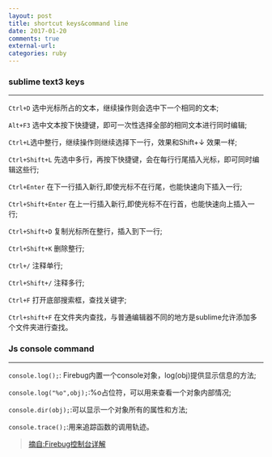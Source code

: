 ```yaml
---
layout: post
title: shortcut keys&command line 
date: 2017-01-20
comments: true
external-url:
categories: ruby
---
```


### sublime text3 keys
---

`Ctrl+D` 选中光标所占的文本，继续操作则会选中下一个相同的文本;

`Alt+F3` 选中文本按下快捷键，即可一次性选择全部的相同文本进行同时编辑;

`Ctrl+L`选中整行，继续操作则继续选择下一行，效果和Shift+↓ 效果一样;

`Ctrl+Shift+L` 先选中多行，再按下快捷键，会在每行行尾插入光标，即可同时编辑这些行;

`Ctrl+Enter` 在下一行插入新行,即使光标不在行尾，也能快速向下插入一行;

`Ctrl+Shift+Enter` 在上一行插入新行,即使光标不在行首，也能快速向上插入一行;

`Ctrl+Shift+D` 复制光标所在整行，插入到下一行;

`Ctrl+Shift+K` 删除整行;

`Ctrl+/` 注释单行;

`Ctrl+Shift+/` 注释多行;

`Ctrl+F` 打开底部搜索框，查找关键字;

`Ctrl+shift+F` 在文件夹内查找，与普通编辑器不同的地方是sublime允许添加多个文件夹进行查找。



### Js console command
---

`console.log();`: Firebug内置一个console对象，log(obj)提供显示信息的方法;

`console.log("%o",obj);`:%o占位符，可以用来查看一个对象内部情况;

`console.dir(obj);`:可以显示一个对象所有的属性和方法;

`console.trace();`:用来追踪函数的调用轨迹。

>[摘自:Firebug控制台详解](http://www.ruanyifeng.com/blog/2011/03/firebug_console_tutorial.html)